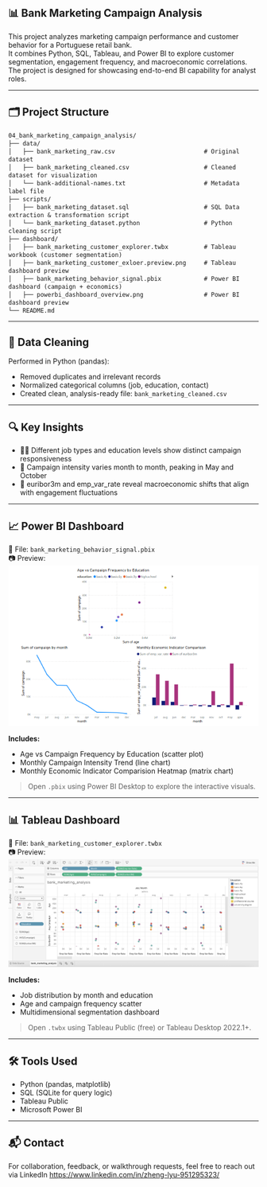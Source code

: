 ## 📊 Bank Marketing Campaign Analysis

This project analyzes marketing campaign performance and customer behavior for a Portuguese retail bank.  
It combines Python, SQL, Tableau, and Power BI to explore customer segmentation, engagement frequency, and macroeconomic correlations. The project is designed for showcasing end-to-end BI capability for analyst roles.

---

## 🗂️ Project Structure

```
04_bank_marketing_campaign_analysis/
├── data/
│   ├── bank_marketing_raw.csv                         # Original dataset
│   ├── bank_marketing_cleaned.csv                     # Cleaned dataset for visualization
│   └── bank-additional-names.txt                      # Metadata label file
├── scripts/
│   ├── bank_marketing_dataset.sql                     # SQL Data extraction & transformation script
│   └── bank_marketing_dataset.python                  # Python cleaning script
├── dashboard/
│   ├── bank_marketing_customer_explorer.twbx          # Tableau workbook (customer segmentation)
│   ├── bank_marketing_customer_exloer.preview.png     # Tableau dashboard preview
│   ├── bank_marketing_behavior_signal.pbix            # Power BI dashboard (campaign + economics)
│   ├── powerbi_dashboard_overview.png                 # Power BI dashboard preview
└── README.md
```

---

## 🧹 Data Cleaning

Performed in Python (pandas):

- Removed duplicates and irrelevant records
- Normalized categorical columns (job, education, contact)
- Created clean, analysis-ready file: `bank_marketing_cleaned.csv`

---

## 🔍 Key Insights

- 🧑‍💼 Different job types and education levels show distinct campaign responsiveness
- 📆 Campaign intensity varies month to month, peaking in May and October
- 💸 euribor3m and emp_var_rate reveal macroeconomic shifts that align with engagement fluctuations

---

## 📈 Power BI Dashboard

📁 File: `bank_marketing_behavior_signal.pbix`  
📷 Preview:  
![Power BI Dashboard Preview](powerbi_dashboard_overview.png)

**Includes:**

- Age vs Campaign Frequency by Education (scatter plot)
- Monthly Campaign Intensity Trend (line chart)
- Monthly Economic Indicator Comparision Heatmap (matrix chart)

> Open `.pbix` using Power BI Desktop to explore the interactive visuals.

---

## 📊 Tableau Dashboard

📁 File: `bank_marketing_customer_explorer.twbx`  
📷 Preview:  
![Tableau Dashboard Preview](bank_marketing_customer_exloer.preview.png)

**Includes:**

- Job distribution by month and education
- Age and campaign frequency scatter
- Multidimensional segmentation dashboard

> Open `.twbx` using Tableau Public (free) or Tableau Desktop 2022.1+.

---

## 🛠️ Tools Used

- Python (pandas, matplotlib)
- SQL (SQLite for query logic)
- Tableau Public
- Microsoft Power BI

---

## 📬 Contact

For collaboration, feedback, or walkthrough requests, feel free to reach out via LinkedIn https://www.linkedin.com/in/zheng-lyu-951295323/
